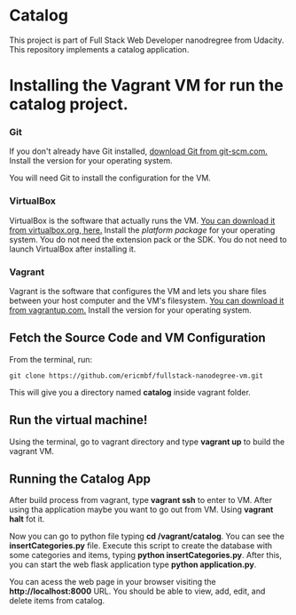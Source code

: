 # Catalog

This project is part of Full Stack Web Developer nanodregree  from Udacity. This repository implements a catalog application.

# Installing the Vagrant VM for run the catalog project.

### Git

If you don't already have Git installed, [download Git from git-scm.com.](http://git-scm.com/downloads) Install the version for your operating system.

You will need Git to install the configuration for the VM.

### VirtualBox

VirtualBox is the software that actually runs the VM. [You can download it from virtualbox.org, here.](https://www.virtualbox.org/wiki/Downloads)  Install the *platform package* for your operating system.  You do not need the extension pack or the SDK. You do not need to launch VirtualBox after installing it.

### Vagrant

Vagrant is the software that configures the VM and lets you share files between your host computer and the VM's filesystem.  [You can download it from vagrantup.com.](https://www.vagrantup.com/downloads) Install the version for your operating system.

## Fetch the Source Code and VM Configuration

From the terminal, run:

    git clone https://github.com/ericmbf/fullstack-nanodegree-vm.git

This will give you a directory named **catalog** inside vagrant folder.

## Run the virtual machine!

Using the terminal, go to vagrant directory and type **vagrant up** to build the vagrant VM.

## Running the Catalog App

After build process from vagrant, type **vagrant ssh** to enter to VM. After using tha application maybe you want to go out from VM. Using **vagrant halt** fot it.

Now you can go to python file typing **cd /vagrant/catalog**. You can see the **insertCategories.py** file. Execute this script to create the database with some categories and items, typing **python insertCategories.py**. After this, you can start the web flask application type **python application.py**.

You can acess the web page in your browser visiting the **http://localhost:8000** URL.
You should be able to view, add, edit, and delete items from catalog.

